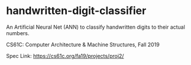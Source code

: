 # handwritten-digit-classifier
An Artificial Neural Net (ANN) to classify handwritten digits to their actual numbers.

CS61C: Computer Architecture & Machine Structures, Fall 2019

Spec Link: https://cs61c.org/fa19/projects/proj2/
